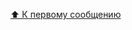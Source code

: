 [⬆ К первому сообщению](https://discord.com/channels/219557939466338304/1215276361644769320/1215276364672933958)